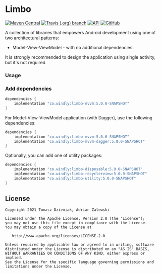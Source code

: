 # Limbo
[![Maven Central][mavenbadge-svg]][mavencentral] [![Travis (.org) branch][travisci-svg]][travisci] [![API][apibadge-svg]][apioverview] [![GitHub][license-svg]][license]

A collection of libraries that empowers Android development using one of two
architectural patterns:

- Model-View-ViewModel - with no additional dependencies.

It is strongly recommended to design the application using single activity,
but it's not required.

### Usage

### Add dependencies

```groovy
dependencies {
    implementation "co.windly:limbo-mvvm:5.0.0-SNAPSHOT"
}
```

For Model-View-ViewModel application (with Dagger), use the following dependencies:

```groovy
dependencies {
    implementation "co.windly:limbo-mvvm:5.0.0-SNAPSHOT"
    implementation "co.windly:limbo-mvvm-dagger:5.0.0-SNAPSHOT"
}
```

Optionally, you can add one of utility packages:

```groovy
dependencies {
    implementation "co.windly:limbo-disposable:5.0.0-SNAPSHOT"
    implementation "co.windly:limbo-recyclerview:5.0.0-SNAPSHOT"
    implementation "co.windly:limbo-utility:5.0.0-SNAPSHOT"
}
```

## License

    Copyright 2021 Tomasz Dzieniak, Adrian Zalewski

    Licensed under the Apache License, Version 2.0 (the "License");
    you may not use this file except in compliance with the License.
    You may obtain a copy of the License at

       http://www.apache.org/licenses/LICENSE-2.0

    Unless required by applicable law or agreed to in writing, software
    distributed under the License is distributed on an "AS IS" BASIS,
    WITHOUT WARRANTIES OR CONDITIONS OF ANY KIND, either express or implied.
    See the License for the specific language governing permissions and
    limitations under the License.

[apibadge-svg]: https://img.shields.io/badge/API-19%2B-brightgreen.svg?color=97ca00
[apioverview]: https://developer.android.com/about/versions/android-4.4
[license-svg]: https://img.shields.io/github/license/tommus/limbo.svg?color=97ca00
[license]: http://www.apache.org/licenses/LICENSE-2.0
[mavenbadge-svg]: https://img.shields.io/maven-central/v/co.windly/limbo-mvvm.svg?color=97ca00
[mavencentral]: https://search.maven.org/artifact/co.windly/limbo-mvvm
[travisci-svg]: https://img.shields.io/travis/tommus/limbo/master.svg?color=97ca00
[travisci]: https://travis-ci.org/tommus/limbo-mvvm
